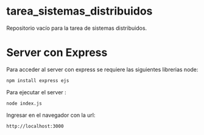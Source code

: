 # tarea_sistemas_distribuidos
Repositorio vacío para la tarea de sistemas distribuidos.

# Server con Express
Para acceder al server con express se requiere las siguientes librerias node:

```bash
npm install express ejs
```

Para ejecutar el server :

```bash
node index.js
```

Ingresar en el navegador con la url:
```url
http://localhost:3000
```